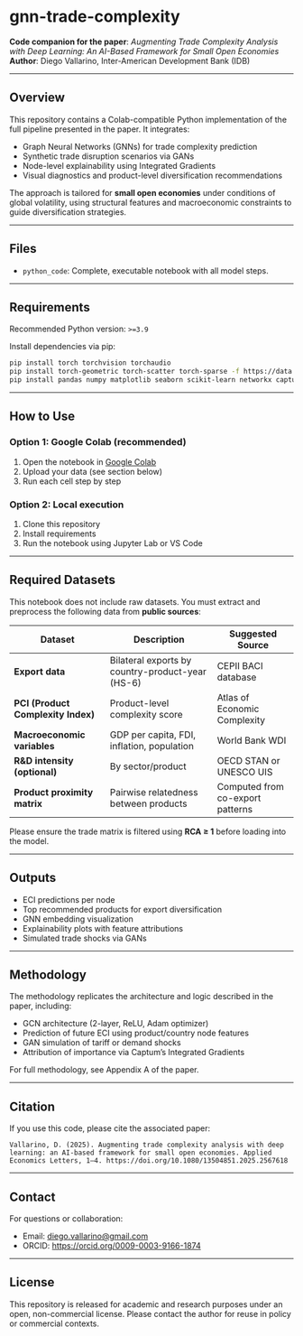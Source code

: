 # gnn-trade-complexity

**Code companion for the paper**: *Augmenting Trade Complexity Analysis with Deep Learning: An AI-Based Framework for Small Open Economies*  
**Author**: Diego Vallarino, Inter-American Development Bank (IDB)

---

## Overview

This repository contains a Colab-compatible Python implementation of the full pipeline presented in the paper. It integrates:

- Graph Neural Networks (GNNs) for trade complexity prediction
- Synthetic trade disruption scenarios via GANs
- Node-level explainability using Integrated Gradients
- Visual diagnostics and product-level diversification recommendations

The approach is tailored for **small open economies** under conditions of global volatility, using structural features and macroeconomic constraints to guide diversification strategies.

---

## Files

- `python_code`: Complete, executable notebook with all model steps.

---

## Requirements

Recommended Python version: `>=3.9`

Install dependencies via pip:
```bash
pip install torch torchvision torchaudio
pip install torch-geometric torch-scatter torch-sparse -f https://data.pyg.org/whl/torch-2.0.0+cpu.html
pip install pandas numpy matplotlib seaborn scikit-learn networkx captum
```

---

## How to Use

### Option 1: Google Colab (recommended)
1. Open the notebook in [Google Colab](https://colab.research.google.com/)
2. Upload your data (see section below)
3. Run each cell step by step

### Option 2: Local execution
1. Clone this repository
2. Install requirements
3. Run the notebook using Jupyter Lab or VS Code

---

## Required Datasets

This notebook does not include raw datasets. You must extract and preprocess the following data from **public sources**:

| Dataset | Description | Suggested Source |
|--------|-------------|------------------|
| **Export data** | Bilateral exports by country-product-year (HS-6) | CEPII BACI database |
| **PCI (Product Complexity Index)** | Product-level complexity score | Atlas of Economic Complexity |
| **Macroeconomic variables** | GDP per capita, FDI, inflation, population | World Bank WDI |
| **R&D intensity (optional)** | By sector/product | OECD STAN or UNESCO UIS |
| **Product proximity matrix** | Pairwise relatedness between products | Computed from co-export patterns |

Please ensure the trade matrix is filtered using **RCA ≥ 1** before loading into the model.

---

## Outputs

- ECI predictions per node
- Top recommended products for export diversification
- GNN embedding visualization
- Explainability plots with feature attributions
- Simulated trade shocks via GANs

---

## Methodology

The methodology replicates the architecture and logic described in the paper, including:
- GCN architecture (2-layer, ReLU, Adam optimizer)
- Prediction of future ECI using product/country node features
- GAN simulation of tariff or demand shocks
- Attribution of importance via Captum’s Integrated Gradients

For full methodology, see Appendix A of the paper.

---

## Citation

If you use this code, please cite the associated paper:

```
Vallarino, D. (2025). Augmenting trade complexity analysis with deep learning: an AI-based framework for small open economies. Applied Economics Letters, 1–4. https://doi.org/10.1080/13504851.2025.2567618
```

---

## Contact

For questions or collaboration:
- Email: diego.vallarino@gmail.com
- ORCID: https://orcid.org/0009-0003-9166-1874

---

## License

This repository is released for academic and research purposes under an open, non-commercial license. Please contact the author for reuse in policy or commercial contexts.
